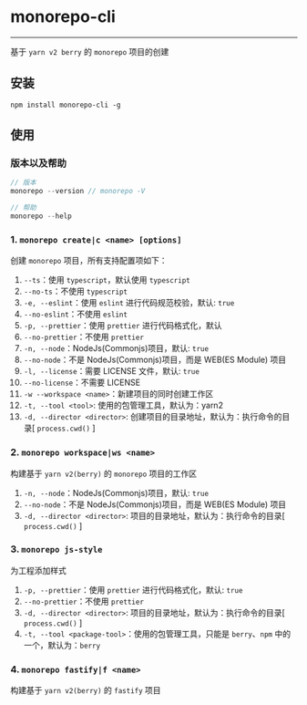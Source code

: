 # monorepo-cli

---

基于 `yarn v2 berry` 的 `monorepo` 项目的创建

## 安装

```
npm install monorepo-cli -g
```

## 使用

### 版本以及帮助

```javascript
// 版本
monorepo --version // monorepo -V

// 帮助
monorepo --help
```

### 1. `monorepo create|c <name> [options]`

创建 `monorepo` 项目，所有支持配置项如下：

1. `--ts`：使用 `typescript`，默认使用 `typescript`
2. `--no-ts`：不使用 `typescript`
3. `-e, --eslint`：使用 `eslint` 进行代码规范校验，默认: `true`
4. `--no-eslint`：不使用 `eslint`
5. `-p, --prettier`：使用 `prettier` 进行代码格式化，默认
6. `--no-prettier`：不使用 `prettier`
7. `-n, --node`：NodeJs(Commonjs)项目，默认: `true`
8. `--no-node`：不是 NodeJs(Commonjs)项目，而是 WEB(ES Module) 项目
9. `-l, --license`：需要 LICENSE 文件，默认: `true`
10. `--no-license`：不需要 LICENSE
11. `-w --workspace <name>`：新建项目的同时创建工作区
12. `-t, --tool <tool>`: 使用的包管理工具，默认为：yarn2
13. `-d, --director <director>`: 创建项目的目录地址，默认为：执行命令的目录[ `process.cwd()` ]

### 2. `monorepo workspace|ws <name>`

构建基于 `yarn v2(berry)` 的 `monorepo` 项目的工作区

1. `-n, --node`：NodeJs(Commonjs)项目，默认: `true`
2. `--no-node`：不是 NodeJs(Commonjs)项目，而是 WEB(ES Module) 项目
3. `-d, --director <director>`: 项目的目录地址，默认为：执行命令的目录[ `process.cwd()` ]

### 3. `monorepo js-style`

为工程添加样式

1. `-p, --prettier`：使用 `prettier` 进行代码格式化，默认: `true`
2. `--no-prettier`：不使用 `prettier`
3. `-d, --director <director>`: 项目的目录地址，默认为：执行命令的目录[ `process.cwd()` ]
4. `-t, --tool <package-tool>`：使用的包管理工具，只能是 `berry`、`npm` 中的一个，默认为：`berry`

### 4. `monorepo fastify|f <name>`

构建基于 `yarn v2(berry)` 的 `fastify` 项目
